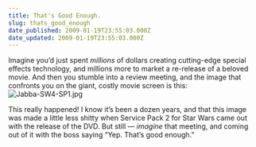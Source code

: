 ```yaml
---
title: That's Good Enough.
slug: thats_good_enough
date_published: 2009-01-19T23:55:03.000Z
date_updated: 2009-01-19T23:55:03.000Z
---
```


Imagine you’d just spent *millions* of dollars creating cutting-edge special effects technology, and millions more to market a re-release of a beloved movie. And then you stumble into a review meeting, and the image that confronts you on the giant, costly movie screen is this:
![Jabba-SW4-SP1.jpg](http://dashes.com/anil/images/Jabba-SW4-SP1.jpg)

This really happened! I know it’s been a dozen years, and that this image was made a little less shitty when Service Pack 2 for Star Wars came out with the release of the DVD. But still — *imagine* that meeting, and coming out of it with the boss saying “Yep. That’s good enough.”
